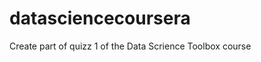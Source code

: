 datasciencecoursera
===================

Create part of quizz 1 of the Data Scrience Toolbox course
